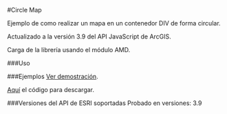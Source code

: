 #Circle Map

Ejemplo de como realizar un mapa en un contenedor DIV de forma circular.

Actualizado a la versión 3.9 del API JavaScript de ArcGIS.

Carga de la librería usando el módulo AMD. 

###Uso



###Ejemplos
[Ver demostración](http://91.121.152.137/apps/circlemap/index.html).

[Aquí](https://github.com/saik003/Apps-JavaScript/tree/master/CircleMap) el código para descargar.  

###Versiones del API de ESRI soportadas
Probado en versiones: 3.9

